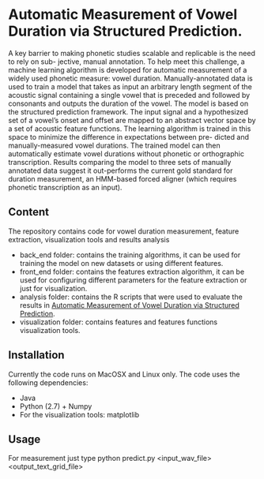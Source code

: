 # Automatic Measurement of Vowel Duration via Structured Prediction.
A key barrier to making phonetic studies scalable and replicable is the need to rely on sub- jective, manual annotation. To help meet this challenge, a machine learning algorithm is developed for automatic measurement of a widely used phonetic measure: vowel duration. Manually-annotated data is used to train a model that takes as input an arbitrary length segment of the acoustic signal containing a single vowel that is preceded and followed by consonants and outputs the duration of the vowel. The model is based on the structured prediction framework. The input signal and a hypothesized set of a vowel’s onset and offset are mapped to an abstract vector space by a set of acoustic feature functions. The learning algorithm is trained in this space to minimize the difference in expectations between pre- dicted and manually-measured vowel durations. The trained model can then automatically estimate vowel durations without phonetic or orthographic transcription. Results comparing the model to three sets of manually annotated data suggest it out-performs the current gold standard for duration measurement, an HMM-based forced aligner (which requires phonetic transcription as an input).

## Content
The repository contains code for vowel duration measurement, feature extraction, visualization tools and results analysis
 - back_end folder: contains the training algorithms, it can be used for training the model on new datasets or using different features.
 - front_end folder: contains the features extraction algorithm, it can be used for configuring different parameters for the feature extraction or just for visualization.
 - analysis folder: contains the R scripts that were used to evaluate the results in [Automatic Measurement of Vowel Duration via Structured Prediction](https://todo).
 - visualization folder: contains features and features functions visualization tools.

## Installation
Currently the code runs on MacOSX and Linux only.
The code uses the following dependencies:
 - Java
 - Python (2.7) + Numpy
 - For the visualization tools: matplotlib
 
## Usage
For measurement just type python predict.py <input_wav_file> <output_text_grid_file>

